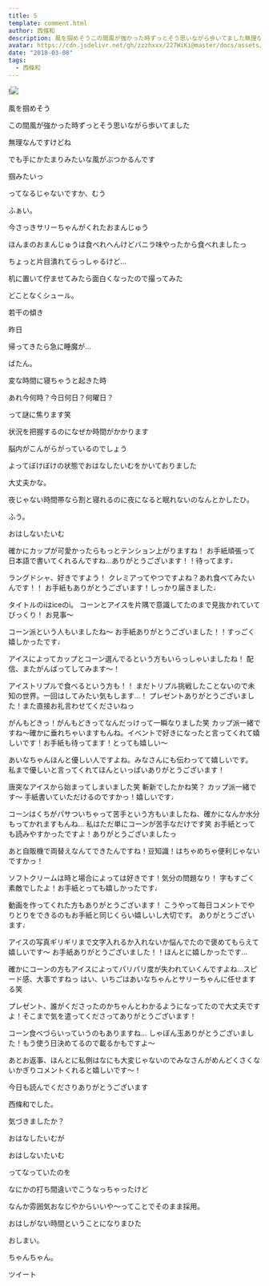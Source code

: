 ```yaml
---
title: S
template: comment.html
author: 西條和
description: 風を掴めそうこの間風が強かった時ずっとそう思いながら歩いてました無理なんですけどねでも手にかたまりみたいな風がぶつかるんです...
avatar: https://cdn.jsdelivr.net/gh/zzzhxxx/227WiKi@master/docs/assets/photo/avatar/nagomi.jpg
date: "2018-03-08"
tags:
  - 西條和
---
```


!![](https://cdn.jsdelivr.net/gh/227WiKi/227WiKi-image@master/blog-image/nagomi-2018-03-08_1.jpg)











風を掴めそう






この間風が強かった時ずっとそう思いながら歩いてました





無理なんですけどね






でも手にかたまりみたいな風がぶつかるんです






掴みたいっ




ってなるじゃないですか、むう











ふぁい。





今さっきサリーちゃんがくれたおまんじゅう






ほんまのおまんじゅうは食べれへんけどバニラ味やったから食べれましたっ









ちょっと片目潰れてらっしゃるけど…










机に置いて佇ませてみたら面白くなったので撮ってみた








どことなくシュール。






若干の傾き






昨日





帰ってきたら急に睡魔が…





ばたん。






変な時間に寝ちゃうと起きた時




あれ今何時？今日何日？何曜日？






って謎に焦ります笑







状況を把握するのになぜか時間がかかります






脳内がこんがらがっているのでしょう






よってぼけぼけの状態でおはなしたいむをかいておりました







大丈夫かな。





夜じゃない時間帯なら割と寝れるのに夜になると眠れないのなんとかしたひ。







ふう。






おはしないたいむ







確かにカップが可愛かったらもっとテンション上がりますね！
お手紙頑張って日本語で書いてくれるんですね…ありがとうございます！！待ってます♩





ラングドシャ、好きですよう！
クレミアってやつですよね？あれ食べてみたいんです！！
お手紙もありがとうございます！しっかり届きました♩





タイトルのiはiceのi。
コーンとアイスを片隅で意識してたのまで見抜かれていてびっくり！
お見事〜






コーン派という人もいましたね〜
お手紙ありがとうございました！！すっごく嬉しかったです♩





アイスによってカップとコーン選んでるという方もいらっしゃいましたね！
配信、またがんばってしてみます〜！






アイストリプルで食べるという方も！！
まだトリプル挑戦したことないので未知の世界。一回はしてみたい気もします…！
プレゼントありがとうございました！また直接お礼言わせてくださいねっ






がんもどきっ！がんもどきってなんだっけって一瞬なりました笑
カップ派一緒ですね〜確かに垂れちゃいますもんね。イベントで好きになったと言ってくれて嬉しいです！お手紙も待ってます！とっても嬉しい〜





あいなちゃんほんと優しい人ですよね。みなさんにも伝わってて嬉しいです。
私まで優しいと言ってくれてほんといっぱいありがとうございます！






唐突なアイスから始まってしまいました笑
斬新でしたかね笑？
カップ派一緒です〜
手紙書いていただけるのですかっ！嬉しいです♩





コーンはくちがパサついちゃって苦手という方もいましたね、確かになんか水分もってかれますもんね…
私はただ単にコーンが苦手なだけです笑
お手紙とっても読みやすかったですよ！ありがとうございましたっ




あと自販機で両替えなんてできたんですね！豆知識！はちゃめちゃ便利じゃないですかっ！






ソフトクリームは時と場合によっては好きです！気分の問題なり！
字もすごく素敵でしたよ！お手紙とっても嬉しかったです♩




動画を作ってくれた方もありがとうございます！
こうやって毎日コメントでやりとりをできるのもお手紙と同じくらい嬉しいし大切です。
ありがとうございます♩





アイスの写真ギリギリまで文字入れるか入れないか悩んでたので褒めてもらえて嬉しいです〜
お手紙ありがとうございました！！ほんとに嬉しかったです…





確かにコーンの方もアイスによってパリパリ度が失われていくんですよね…スピード感、大事ですねっ
はい、いちごはあいなちゃんとサリーちゃんに任せまする笑




プレゼント、誰がくださったのかちゃんとわかるようになってたので大丈夫ですよ！そこまで気を遣ってくださってありがとうございます！





コーン食べづらいっていうのもありますね…
しゃぼん玉ありがとうございました！もう使う日決めてるので載るかもですよ〜




あとお返事、ほんとに私側はなにも大変じゃないのでみなさんがめんどくさくないかぎりコメントくれると嬉しいです〜！





今日も読んでくださりありがとうございます






西條和でした。






気づきましたか？



おはなしたいむが





おはしないたいむ




ってなっていたのを





なにかの打ち間違いでこうなっちゃったけど






なんか雰囲気おなじやからいいや〜ってことでそのまま採用。






おはしがない時間ということになりまひた





おしまい。




ちゃんちゃん。


ツイート



